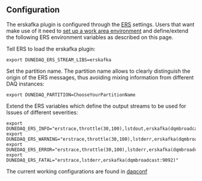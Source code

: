 ## Configuration
The erskafka plugin is configured through the [ERS](https://dune-daq-sw.readthedocs.io/en/latest/packages/ers/) settings. Users that want make use of it need to [set up a work area environment](https://dune-daq-sw.readthedocs.io/en/latest/packages/daq-buildtools/) and define/extend the following ERS environment variables as described on this page. 

Tell ERS to load the erskafka plugin:
```
export DUNEDAQ_ERS_STREAM_LIBS=erskafka
```

Set the partition name. The partition name allows to clearly distinguish the origin of the ERS messages, thus avoiding mixing information from different DAQ instances:
```
export DUNEDAQ_PARTITION=ChooseYourPartitionName
```

Extend the ERS variables which define the output streams to be used for Issues of different severities:
```
export DUNEDAQ_ERS_INFO="erstrace,throttle(30,100),lstdout,erskafka(dqmbroadcast:9092)"
export DUNEDAQ_ERS_WARNING="erstrace,throttle(30,100),lstderr,erskafka(dqmbroadcast:9092)"
export DUNEDAQ_ERS_ERROR="erstrace,throttle(30,100),lstderr,erskafka(dqmbroadcast:9092)"
export DUNEDAQ_ERS_FATAL="erstrace,lstderr,erskafka(dqmbroadcast:9092)"
```
The current working configurations are found in [daqconf](https://github.com/DUNE-DAQ/daqconf/blob/develop/python/daqconf/core/conf_utils.py#L581-L586)
